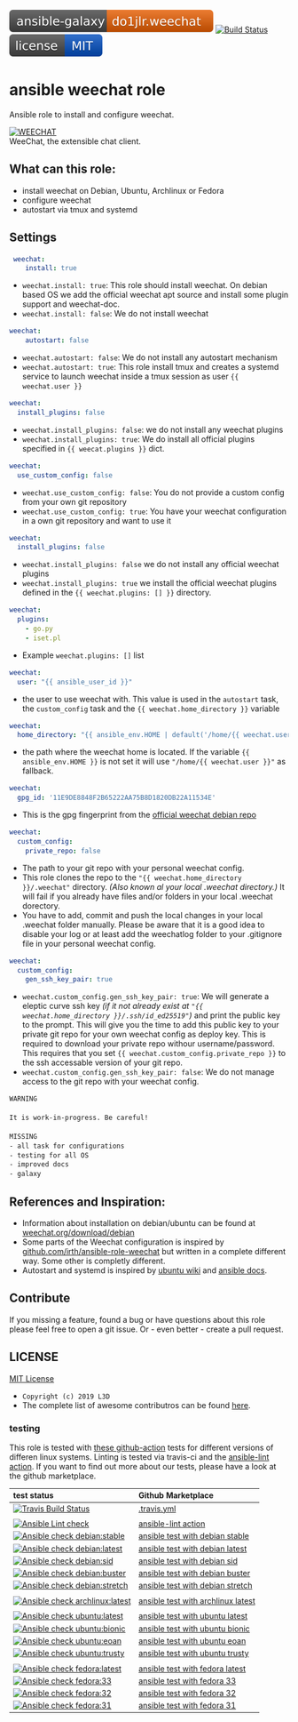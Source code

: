 [![Ansible Galaxy](https://raw.githubusercontent.com/chaos-bodensee/role_weechat/master/.github/galaxy.svg?sanitize=true)](https://galaxy.ansible.com/do1jlr/weechat) [![Build Status](https://travis-ci.org/chaos-bodensee/role_weechat.svg?branch=master)](https://travis-ci.org/chaos-bodensee/role_weechat) [![MIT License](https://raw.githubusercontent.com/chaos-bodensee/role_weechat/master/.github/license.svg?sanitize=true)](https://github.com/chaos-bodensee/role_weechat/blob/master/LICENSE)

ansible weechat role
==========================
Ansible role to install and configure weechat.

[![WEECHAT](https://weechat.org/media/images/weechat_logo_large.png)](https://weechat.org/)
<br/>WeeChat, the extensible chat client.

 What can this role:
-----------------
 - install weechat on Debian, Ubuntu, Archlinux or Fedora
 - configure weechat
 - autostart via tmux and systemd

 Settings
----------

```yaml
 weechat:
    install: true
```
+ ``weechat.install: true``: This role should install weechat. On debian based OS we add the official weechat apt source and install some plugin support and weechat-doc.
+ ``weechat.install: false``: We do not install weechat

```yaml
weechat:
    autostart: false
```
+ ``weechat.autostart: false``: We do not install any autostart mechanism
+ ``weechat.autostart: true``: This role install tmux and creates a systemd service to launch weechat inside a tmux session as user ``{{ weechat.user }}``

```yaml
weechat:
  install_plugins: false
```
+ ``weechat.install_plugins: false``: we do not install any weechat plugins
+ ``weechat.install_plugins: true``: We do install all official plugins specified in ``{{ weecat.plugins }}`` dict.

```yaml
weechat:
  use_custom_config: false
```
+ ``weechat.use_custom_config: false``: You do not provide a custom config from your own git repository
+ ``weechat.use_custom_config: true``: You have your weechat configuration in a own git repository and want to use it

```yaml
weechat:
  install_plugins: false
```
+ ``weechat.install_plugins: false`` we do not install any official weechat plugins
+ ``weechat.install_plugins: true`` we install the official weechat plugins defined in the ``{{ weechat.plugins: [] }}`` directory.

```yaml
weechat:
  plugins:
    - go.py
    - iset.pl
```
+ Example ``weechat.plugins: []`` list

```yaml
weechat:
  user: "{{ ansible_user_id }}"
```
+ the user to use weechat with. This value is used in the ``autostart`` task, the ``custom_config`` task and the ``{{ weechat.home_directory }}`` variable

```yaml
weechat:
  home_directory: "{{ ansible_env.HOME | default('/home/{{ weechat.user }}') }}"
```
+ the path where the weechat home is located. If the variable ``{{ ansible_env.HOME }}`` is not set it will use ``"/home/{{ weechat.user }}"`` as fallback.

```yaml
weechat:
  gpg_id: '11E9DE8848F2B65222AA75B8D1820DB22A11534E'
```
+ This is the gpg fingerprint from the [official weechat debian repo](https://weechat.org/download/debian/)

```yaml
weechat:
  custom_config:
    private_repo: false
```
+ The path to your git repo with your personal weechat config.
+ This role clones the repo to the ``"{{ weechat.home_directory }}/.weechat"`` directory. *(Also known al your local .weechat directory.)* It will fail if you already have files and/or folders in your local .weechat dorectory.
+ You have to add, commit and push the local changes in your local .weechat folder manually. Please be aware that it is a good idea to disable your log or at least add the weechatlog folder to your .gitignore file in your personal weechat config.

```yaml
weechat:
  custom_config:
    gen_ssh_key_pair: true
```
+ ``weechat.custom_config.gen_ssh_key_pair: true``: We will generate a eleptic curve ssh key *(if it not already exist at ``"{{ weechat.home_directory }}/.ssh/id_ed25519"``)* and print the public key to the prompt. This will give you the time to add this public key to your private git repo for your own weechat config as deploy key. This is required to download your private repo withour username/password. This requires that you set ``{{ weechat.custom_config.private_repo }}`` to the ssh accessable version of your git repo.
+ ``weechat.custom_config.gen_ssh_key_pair: false``: We do not manage access to the git repo with your weechat config.

```txt
WARNING

It is work-in-progress. Be careful!

MISSING
- all task for configurations
- testing for all OS
- improved docs
- galaxy
```

 References and Inspiration:
----------------------
 + Information about installation on debian/ubuntu can be found at [weechat.org/download/debian](https://weechat.org/download/debian/)
 + Some parts of the Weechat configuration is inspired by [github.com/irth/ansible-role-weechat](https://github.com/irth/ansible-role-weechat.git) but written in a complete different way. Some other is completly different.
 + Autostart and systemd is inspired by [ubuntu wiki](https://wiki.ubuntuusers.de/Howto/systemd_Service_Unit_Beispiel/) and [ansible docs](https://docs.ansible.com/ansible/latest/modules/systemd_module.html).

 Contribute
------------
If you missing a feature, found a bug or have questions about this role please feel free to open a git issue. Or - even better - create a pull request.

 LICENSE
----------
[MIT License](https://github.com/chaos-bodensee/role_weechat/blob/master/LICENSE)<br/>
+ ``Copyright (c) 2019 L3D``
+  The complete list of awesome contributros can be found [here](https://github.com/chaos-bodensee/role_weechat/graphs/contributors).


### testing
This role is tested with [these github-action](https://github.com/search?q=topic%3Acheck-ansible+topic%3Agithub-actions+org%3Aroles-ansible&type=Repositories) tests for different versions of differen linux systems. Linting is tested via travis-ci and the  [ansible-lint action](https://github.com/marketplace/actions/ansible-lint).
If you want to find out more about our tests, please have a look at the github marketplace.

| test status | Github Marketplace |
| :---------  | :----------------  |
| [![Travis Build Status](https://travis-ci.org/chaos-bodensee/role_weechat.svg?branch=master)](https://travis-ci.org/chaos-bodensee/role_weechat) | [.travis.yml](https://github.com/chaos-bodensee/role_weechat/blob/master/.travis.yml) |
|||
| [![Ansible Lint check](https://github.com/chaos-bodensee/role_weechat/workflows/Ansible%20Lint%20check/badge.svg)](https://github.com/chaos-bodensee/role_weechat/actions?query=workflow%3A%22Ansible+Lint+check%22) | [ansible-lint action](https://github.com/marketplace/actions/ansible-lint)
| [![Ansible check debian:stable](https://github.com/chaos-bodensee/role_weechat/workflows/Ansible%20check%20debian:stable/badge.svg)](https://github.com/chaos-bodensee/role_weechat/actions?query=workflow%3A%22Ansible+check+debian%3Astable%22) | [ansible test with debian stable](https://github.com/marketplace/actions/check-ansible-debian-stable) |
| [![Ansible check debian:latest](https://github.com/chaos-bodensee/role_weechat/workflows/Ansible%20check%20debian:latest/badge.svg)](https://github.com/chaos-bodensee/role_weechat/actions?query=workflow%3A%22Ansible+check+debian%3Alatest%22) | [ansible test with debian latest](https://github.com/marketplace/actions/check-ansible-debian-latest) |
| [![Ansible check debian:sid](https://github.com/chaos-bodensee/role_weechat/workflows/Ansible%20check%20debian:sid/badge.svg)](https://github.com/chaos-bodensee/role_weechat/actions?query=workflow%3A%22Ansible+check+debian%3Asid%22) | [ansible test with debian sid](https://github.com/marketplace/actions/check-ansible-debian-sid) |
| [![Ansible check debian:buster](https://github.com/chaos-bodensee/role_weechat/workflows/Ansible%20check%20debian:buster/badge.svg)](https://github.com/chaos-bodensee/role_weechat/actions?query=workflow%3A%22Ansible+check+debian%3Abuster%22) | [ansible test with debian buster](https://github.com/marketplace/actions/check-ansible-debian-buster) |
| [![Ansible check debian:stretch](https://github.com/chaos-bodensee/role_weechat/workflows/Ansible%20check%20debian:stretch/badge.svg)](https://github.com/chaos-bodensee/role_weechat/actions?query=workflow%3A%22Ansible+check+debian%3Astretch%22) | [ansible test with debian stretch](https://github.com/marketplace/actions/check-ansible-debian-stretch) |
| | |
| [![Ansible check archlinux:latest](https://github.com/chaos-bodensee/role_weechat/workflows/Ansible%20check%20archlinux:latest/badge.svg)](https://github.com/chaos-bodensee/role_weechat/actions?query=workflow%3A%22Ansible+check+archlinux%3Alatest%22) | [ansible test with archlinux latest](https://github.com/marketplace/actions/check-ansible-archlinux-latest) |
| | |
| [![Ansible check ubuntu:latest](https://github.com/chaos-bodensee/role_weechat/workflows/Ansible%20check%20ubuntu:latest/badge.svg)](https://github.com/chaos-bodensee/role_weechat/actions?query=workflow%3A%22Ansible+check+ubuntu%3Alatest%22) | [ansible test with ubuntu latest](https://github.com/marketplace/actions/check-ansible-ubuntu-latest) |
| [![Ansible check ubuntu:bionic](https://github.com/chaos-bodensee/role_weechat/workflows/Ansible%20check%20ubuntu:bionic/badge.svg)](https://github.com/chaos-bodensee/role_weechat/actions?query=workflow%3A%22Ansible+check+ubuntu%3Abionic%22) | [ansible test with ubuntu bionic](https://github.com/marketplace/actions/check-ansible-ubuntu-bionic) |
| [![Ansible check ubuntu:eoan](https://github.com/chaos-bodensee/role_weechat/workflows/Ansible%20check%20ubuntu:eoan/badge.svg)](https://github.com/chaos-bodensee/role_weechat/actions?query=workflow%3A%22Ansible+check+ubuntu%3Aeoan%22) | [ansible test with ubuntu eoan](https://github.com/marketplace/actions/check-ansible-ubuntu-eoan) |
| [![Ansible check ubuntu:trusty](https://github.com/chaos-bodensee/role_weechat/workflows/Ansible%20check%20ubuntu:trusty/badge.svg)](https://github.com/chaos-bodensee/role_weechat/actions?query=workflow%3A%22Ansible+check+ubuntu%3Atrusty%22) | [ansible test with ubuntu trusty](https://github.com/marketplace/actions/check-ansible-ubuntu-trusty) |
| | |
| [![Ansible check fedora:latest](https://github.com/chaos-bodensee/role_weechat/workflows/Ansible%20check%20fedora:latest/badge.svg)](https://github.com/chaos-bodensee/role_weechat/actions?query=workflow%3A%22Ansible+check+fedora%3Alatest%22) | [ansible test with fedora latest](https://github.com/marketplace/actions/check-ansible-fedora-latest) |
| [![Ansible check fedora:33](https://github.com/chaos-bodensee/role_weechat/workflows/Ansible%20check%20fedora:33/badge.svg)](https://github.com/chaos-bodensee/role_weechat/actions?query=workflow%3A%22Ansible+check+fedora%3A33%22) | [ansible test with fedora 33](https://github.com/marketplace/actions/check-ansible-fedora-33) |
| [![Ansible check fedora:32](https://github.com/chaos-bodensee/role_weechat/workflows/Ansible%20check%20fedora:32/badge.svg)](https://github.com/chaos-bodensee/role_weechat/actions?query=workflow%3A%22Ansible+check+fedora%3A32%22) | [ansible test with fedora 32](https://github.com/marketplace/actions/check-ansible-fedora-32) |
| [![Ansible check fedora:31](https://github.com/chaos-bodensee/role_weechat/workflows/Ansible%20check%20fedora:31/badge.svg)](https://github.com/chaos-bodensee/role_weechat/actions?query=workflow%3A%22Ansible+check+fedora%3A31%22) | [ansible test with fedora 31](https://github.com/marketplace/actions/check-ansible-fedora-31) |

